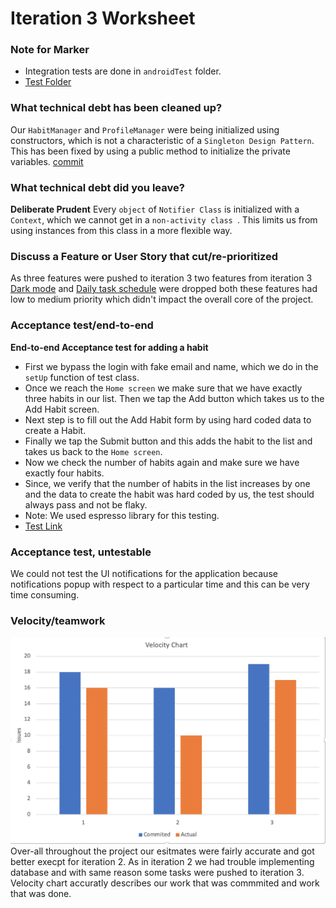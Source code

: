 # Iteration 3 Worksheet

### Note for Marker 
* Integration tests are done in ```androidTest``` folder.
* [Test Folder](https://code.cs.umanitoba.ca/3350-winter-2021-a02/group-12/good-habits-a02-12/-/tree/master/app/src/androidTest/java/com/example/goodhabit)
### What technical debt has been cleaned up?
Our ```HabitManager``` and ```ProfileManager``` were being initialized using constructors, which is not a characteristic of a ```Singleton Design Pattern```. This has been fixed by using a public method to initialize the private variables.
[commit](https://code.cs.umanitoba.ca/3350-winter-2021-a02/group-12/good-habits-a02-12/-/commit/6da6ad8895d215d65fe742393c398f4e352fa28f)

### What technical debt did you leave?
**Deliberate Prudent**
Every ```object``` of ```Notifier Class``` is initialized with a ```Context```, which we cannot get in a ```non-activity class ```. This limits us from using instances from this class in a more flexible way. 

### Discuss a Feature or User Story that cut/re-prioritized
As three features were pushed to iteration 3 two features from iteration 3 [Dark mode](https://code.cs.umanitoba.ca/3350-winter-2021-a02/group-12/good-habits-a02-12/-/issues/12) and  [Daily task schedule](https://code.cs.umanitoba.ca/3350-winter-2021-a02/group-12/good-habits-a02-12/-/issues/11) were dropped both these features had low to medium priority which didn't impact the overall core of the project.

### Acceptance test/end-to-end
**End-to-end Acceptance test for adding a habit**
* First we bypass the login with fake email and name, which we do in the ```setUp``` function of test class.
* Once we reach the ```Home screen``` we make sure that we have exactly three habits in our list. Then we tap the Add button which takes us to the Add Habit screen. 
* Next step is to fill out the Add Habit form by using hard coded data to create a Habit.
* Finally we tap the Submit button and this adds the habit to the list and takes us back to the ```Home screen```.
* Now we check the number of habits again and make sure we have exactly four habits.
* Since, we verify that the number of habits in the list increases by one and the data to create the habit was hard coded by us, the test should always pass and not be flaky.
* Note: We used espresso library for this testing.
* [Test Link](https://code.cs.umanitoba.ca/3350-winter-2021-a02/group-12/good-habits-a02-12/-/blob/c64cb7583998e04479582b1c138fa634aa3b3845/app/src/androidTest/java/com/example/goodhabit/SystemTests/AddHabitST.java)

### Acceptance test, untestable
We could not test the UI notifications for the application because notifications popup with respect to a particular time and this can be very time consuming.

### Velocity/teamwork
![Velocity](docs/Velocity.png)
Over-all throughout the project our esitmates were fairly accurate and got better execpt for iteration 2. As in iteration 2 we had trouble implementing database and with same reason some tasks were pushed to iteration 3. Velocity chart accuratly describes our work that was commmited and work that was done.
